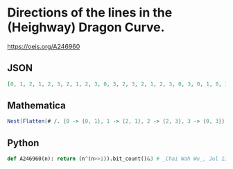 # Directions of the lines in the \(Heighway\) Dragon Curve\.
https://oeis.org/A246960
## JSON
```JSON
[0, 1, 2, 1, 2, 3, 2, 1, 2, 3, 0, 3, 2, 3, 2, 1, 2, 3, 0, 3, 0, 1, 0, 3, 2, 3, 0, 3, 2, 3, 2, 1, 2, 3, 0, 3, 0, 1, 0, 3, 0, 1, 2, 1, 0, 1, 0, 3, 2, 3, 0, 3, 0, 1, 0, 3, 2, 3, 0, 3, 2, 3, 2, 1, 2, 3, 0, 3, 0, 1, 0, 3, 0, 1, 2, 1, 0, 1, 0, 3, 0, 1, 2, 1, 2, 3, 2, 1, 0, 1, 2, 1, 0, 1, 0, 3, 2, 3, 0, 3, 0, 1, 0, 3, 0]
```
## Mathematica
```Mathematica
Nest[Flatten[# /. {0 -> {0, 1}, 1 -> {2, 1}, 2 -> {2, 3}, 3 -> {0, 3}}] &, {0}, 7]
```
## Python
```Python
def A246960(n): return (n^(n>>1)).bit_count()&3 # _Chai Wah Wu_, Jul 13 2024
```
